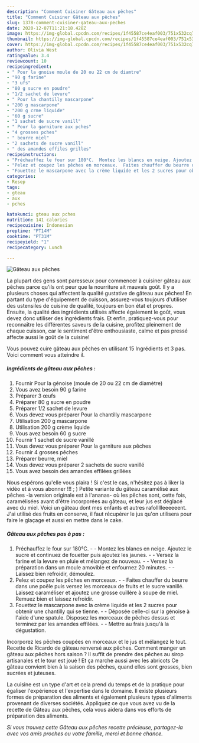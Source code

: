 ```yaml
---
description: "Comment Cuisiner Gâteau aux pêches"
title: "Comment Cuisiner Gâteau aux pêches"
slug: 1378-comment-cuisiner-gateau-aux-peches
date: 2020-12-07T11:21:18.428Z
image: https://img-global.cpcdn.com/recipes/1f45587ce4eaf003/751x532cq70/gateau-aux-peches-photo-principale-de-la-recette.jpg
thumbnail: https://img-global.cpcdn.com/recipes/1f45587ce4eaf003/751x532cq70/gateau-aux-peches-photo-principale-de-la-recette.jpg
cover: https://img-global.cpcdn.com/recipes/1f45587ce4eaf003/751x532cq70/gateau-aux-peches-photo-principale-de-la-recette.jpg
author: Olivia West
ratingvalue: 3.4
reviewcount: 10
recipeingredient:
- " Pour la gnoise moule de 20 ou 22 cm de diamtre"
- "90 g farine"
- "3 ufs"
- "80 g sucre en poudre"
- "1/2 sachet de levure"
- " Pour la chantilly mascarpone"
- "200 g mascarpone"
- "200 g crme liquide"
- "60 g sucre"
- "1 sachet de sucre vanill"
- " Pour la garniture aux pches"
- "4 grosses pches"
- " beurre miel"
- "2 sachets de sucre vanill"
- " des amandes effiles grilles"
recipeinstructions:
- "Préchauffez le four sur 180°C.  Montez les blancs en neige. Ajoutez le sucre et continuez de fouetter puis ajoutez les jaunes.  Versez la farine et la levure en pluie et mélangez de nouveau.  Versez la préparation dans un moule amovible et enfournez 20 minutes.  Laissez bien refroidir, démoulez."
- "Pelez et coupez les pêches en morceaux.  Faites chauffer du beurre dans une poêle puis versez les morceaux de fruits et le sucre vanillé. Laissez caraméliser et ajoutez une grosse cuillère à soupe de miel. Remuez bien et laissez refroidir."
- "Fouettez le mascarpone avec la crème liquide et les 2 sucres pour obtenir une chantilly qui se tienne.  Déposée celle-ci sur la génoise à l&#39;aide d&#39;une spatule. Disposez les morceaux de pêches dessus et terminez par les amandes effilées.  Mettre au frais jusqu&#39;à la dégustation."
categories:
- Resep
tags:
- gteau
- aux
- pches

katakunci: gteau aux pches 
nutrition: 141 calories
recipecuisine: Indonesian
preptime: "PT14M"
cooktime: "PT31M"
recipeyield: "1"
recipecategory: Lunch

---
```



![Gâteau aux pêches](https://img-global.cpcdn.com/recipes/1f45587ce4eaf003/751x532cq70/gateau-aux-peches-photo-principale-de-la-recette.jpg)

La plupart des gens sont paresseux pour commencer à cuisiner gâteau aux pêches parce qu'ils ont peur que la nourriture ait mauvais goût. Il y a plusieurs choses qui affectent la qualité gustative de gâteau aux pêches! En partant du type d'équipement de cuisson, assurez-vous toujours d'utiliser des ustensiles de cuisine de qualité, toujours en bon état et propres. Ensuite, la qualité des ingrédients utilisés affecte également le goût, vous devez donc utiliser des ingrédients frais. Et enfin, pratiquez-vous pour reconnaître les différentes saveurs de la cuisine, profitez pleinement de chaque cuisson, car le sentiment d'être enthousiaste, calme et pas pressé affecte aussi le goût de la cuisine!

<!--inarticleads1-->

Vous pouvez cuire gâteau aux pêches en utilisant 15 Ingrédients et 3 pas. Voici comment vous atteindre il.

##### Ingrédients de gâteau aux pêches :

1. Fournir  Pour la génoise (moule de 20 ou 22 cm de diamètre)
1. Vous avez besoin 90 g farine
1. Préparer 3 œufs
1. Préparer 80 g sucre en poudre
1. Préparer 1/2 sachet de levure
1. Vous devez vous préparer  Pour la chantilly mascarpone
1. Utilisation 200 g mascarpone
1. Utilisation 200 g crème liquide
1. Vous avez besoin 60 g sucre
1. Fournir 1 sachet de sucre vanillé
1. Vous devez vous préparer  Pour la garniture aux pêches
1. Fournir 4 grosses pêches
1. Préparer  beurre, miel
1. Vous devez vous préparer 2 sachets de sucre vanillé
1. Vous avez besoin  des amandes effilées grillées


Nous espérons qu&#39;elle vous plaira ! Si c&#39;est le cas, n&#39;hésitez pas à liker la vidéo et à vous abonner !!! ; )  Petite variante du gâteau caramélisé aux pêches -la version originale est à l&#39;ananas- où les pêches sont, cette fois, caramélisées avant d&#39;être incorporées au gâteau, et leur jus est déglacé avec du miel. Voici un gâteau dont mes enfants et autres rafollllleeeeeent. J&#39;ai utilisé des fruits en conserve, il faut récupérer le jus qu&#39;on utilisera pour faire le glaçage et aussi en mettre dans le cake. 

<!--inarticleads2-->

##### Gâteau aux pêches pas à pas :

1. Préchauffez le four sur 180°C. -  - Montez les blancs en neige. Ajoutez le sucre et continuez de fouetter puis ajoutez les jaunes. -  - Versez la farine et la levure en pluie et mélangez de nouveau. -  - Versez la préparation dans un moule amovible et enfournez 20 minutes. -  - Laissez bien refroidir, démoulez.
1. Pelez et coupez les pêches en morceaux. -  - Faites chauffer du beurre dans une poêle puis versez les morceaux de fruits et le sucre vanillé. Laissez caraméliser et ajoutez une grosse cuillère à soupe de miel. Remuez bien et laissez refroidir.
1. Fouettez le mascarpone avec la crème liquide et les 2 sucres pour obtenir une chantilly qui se tienne. -  - Déposée celle-ci sur la génoise à l&#39;aide d&#39;une spatule. Disposez les morceaux de pêches dessus et terminez par les amandes effilées. -  - Mettre au frais jusqu&#39;à la dégustation.


Incorporez les pêches coupées en morceaux et le jus et mélangez le tout. Recette de Ricardo de gâteau renversé aux pêches. Comment manger un gâteau aux pêches hors saison ? Il suffit de prendre des pêches au sirop artisanales et le tour est joué ! Et ça marche aussi avec les abricots Ce gâteau convient bien à la saison des pêches, quand elles sont grosses, bien sucrées et juteuses. 

<!--inarticleads1-->

<p>
La cuisine est un type d'art et cela prend du temps et de la pratique pour égaliser l'expérience et l'expertise dans le domaine. Il existe plusieurs formes de préparation des aliments et également plusieurs types d'aliments provenant de diverses sociétés. Appliquez ce que vous avez vu de la recette de Gâteau aux pêches, cela vous aidera dans vos efforts de préparation des aliments.
</p>

<p>
<i>Si vous trouvez cette Gâteau aux pêches recette précieuse, partagez-la avec vos amis proches ou votre famille, merci et bonne chance.</i>
</p>
